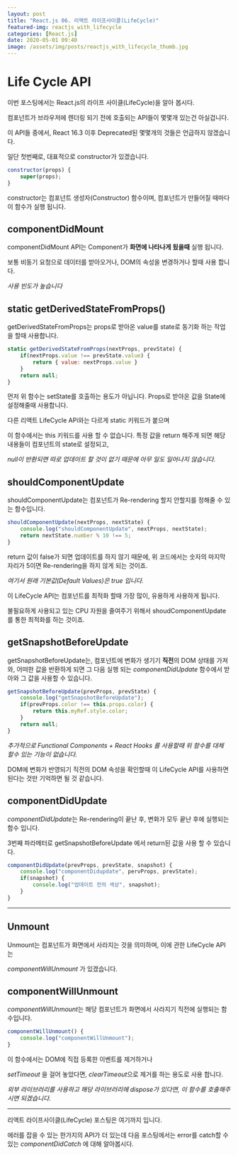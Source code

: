 ```yaml
---
layout: post
title: "React.js 06. 리액트 라이프사이클(LifeCycle)"
featured-img: reactjs_with_lifecycle
categories: [React.js]
date: 2020-05-01 09:40
image: /assets/img/posts/reactjs_with_lifecycle_thumb.jpg
---
```


# Life Cycle API

이번 포스팅에서는 React.js의 라이프 사이클(LifeCycle)을 알아 봅시다.

컴포넌트가 브라우저에 렌더링 되기 전에 호출되는 API들이 몇몇개 있는건 아실겁니다.

이 API들 중에서, React 16.3 이후 Deprecated된 몇몇개의 것들은 언급하지 않겠습니다.

일단 첫번째로, 대표적으로 constructor가 있겠습니다.

```javascript
constructor(props) {
    super(props);
}
```

constructor는 컴포넌트 생성자(Constructor) 함수이며, 컴포넌트가 만들어질 때마다 이 함수가 실행 됩니다.

## componentDidMount

componentDidMount API는 Component가 <b>화면에 나타나게 됬을때</b> 실행 됩니다.

보통 비동기 요청으로 데이터를 받아오거나, DOM의 속성을 변경하거나 할때 사용 합니다.

<i> 사용 빈도가 높습니다 </i>


## static getDerivedStateFromProps()

getDerivedStateFromProps는 props로 받아온 value를 state로 동기화 하는 작업을 할때 사용합니다.

```javascript
static getDerivedStateFromProps(nextProps, prevState) {
    if(nextProps.value !== prevState.value) {
        return { value: nextProps.value }
    }
    return null;
}
```

먼저 위 함수는 setState를 호출하는 용도가 아닙니다. Props로 받아온 값을 State에 설정해줄때 사용합니다.

다른 리액트 LifeCycle APi와는 다르게 static 키워드가 붙으며

이 함수에서는 this 키워드를 사용 할 수 없습니다. 특정 값을 return 해주게 되면 해당 내용들이 컴포넌트의 state로 설정되고,

<i>null이 반환되면 따로 업데이트 할 것이 없기 때문에 아무 일도 일어나지 않습니다.</i>

## shouldComponentUpdate

shouldComponentUpdate는 컴포넌트가 Re-rendering 할지 안할지를 정해줄 수 있는 함수입니다.

```javascript
shouldComponentUpdate(nextProps, nextState) {
    console.log("shouldComponentUpdate", nextProps, nextState);
    return nextState.number % 10 !== 5;
}
```

return 값이 false가 되면 업데이트를 하지 않기 때문에, 위 코드에서는 숫자의 마지막 자리가 5이면
Re-rendering을 하지 않게 되는 것이죠.

<i> 여기서 원래 기본값(Default Values)은 true 입니다. </i>

이 LifeCycle API는 컴포넌트를 최적화 할때 가장 많이, 유용하게 사용하게 됩니다.

불필요하게 사용되고 있는 CPU 자원을 줄여주기 위해서 shoudComponentUpdate를 통한 최적화를 하는 것이죠.

## getSnapshotBeforeUpdate

getSnapshotBeforeUpdate는, 컴포넌트에 변화가 생기기 <b>직전</b>의 DOM 상태를 가져와, 어떠한 값을 반환하게 되면 그 다음 실행 되는 <i>componentDidUpdate</i> 함수에서 받아와 그 값을 사용할 수 있습니다.

```javascript
getSnapshotBeforeUpdate(prevProps, prevState) {
    console.log("getSnapshotBeforeUpdate");
    if(prevProps.color !== this.props.color) {
        return this.myRef.style.color;
    }
    return null;
}
```

<i>추가적으로 Functional Components + React Hooks 를 사용할때 위 함수를 대체 할수 있는 기능이 없습니다.</i>

DOM에 변화가 반영되기 직전의 DOM 속성을 확인할때 이 LifeCycle API를 사용하면 된다는 것만 기억하면 될 것 같습니다.

## componentDidUpdate

<i>componentDidUpdate</i>는  Re-rendering이 끝난 후, 변화가 모두 끝난 후에 실행되는 함수 입니다.

3번째 파라메터로 getSnapshotBeforeUpdate 에서 return된 값을 사용 할 수 있습니다.

```javascript
componentDidUpdate(prevProps, prevState, snapshot) {
    console.log("componentDidupdate", pervProps, prevState);
    if(snapshot) {
        console.log("업데이트 전의 색상", snapshot);
    }
}
```

***

## Unmount

Unmount는 컴포넌트가 화면에서 사라지는 것을 의미하며, 이에 관한 LifeCycle API는

<i>componentWillUnmount</i> 가 있겠습니다.

## componentWillUnmount

<i>componentWillUnmount</i>는 해당 컴포넌트가 화면에서 사라지기 직전에 실행되는 함수입니다.

```javascript
componentWillUnmount() {
    console.log("componentWillUnmount");
}
```

이 함수에서는 DOM에 직접 등록한 이벤트를 제거하거나 

<i>setTimeout</i> 을 걸어 놓았다면, <i>clearTimeout</i>으로 제거를 하는 용도로 사용 합니다.

<i> 외부 라이브러리를 사용하고 해당 라이브러리에 dispose가 있다면, 이 함수를 호출해주시면 되겠습니다.</i>

***

리액트 라이프사이클(LifeCycle) 포스팅은 여기까지 입니다. 

에러를 잡을 수 있는 한가지의 API가 더 있는데 다음 포스팅에서는 error를 catch할 수 있는 <i>componentDidCatch</i> 에 대해 알아봅시다.

